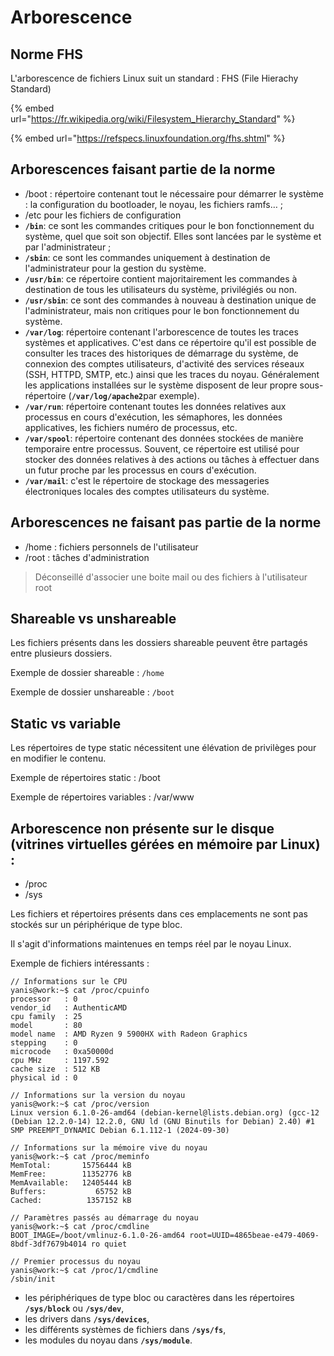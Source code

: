 # Arborescence

## Norme FHS



L'arborescence de fichiers Linux suit un standard : FHS (File Hierachy Standard)

{% embed url="https://fr.wikipedia.org/wiki/Filesystem_Hierarchy_Standard" %}

{% embed url="https://refspecs.linuxfoundation.org/fhs.shtml" %}

## Arborescences faisant partie de la norme

* /boot : répertoire contenant tout le nécessaire pour démarrer le système : la configuration du bootloader, le noyau, les fichiers ramfs… ;
* /etc pour les fichiers de configuration
* **`/bin`**: ce sont les commandes critiques pour le bon fonctionnement du système, quel que soit son objectif. Elles sont lancées par le système et par l'administrateur ;
* **`/sbin`**: ce sont les commandes uniquement à destination de l'administrateur pour la gestion du système.
* **`/usr/bin`**: ce répertoire contient majoritairement les commandes à destination de tous les utilisateurs du système, privilégiés ou non.
* **`/usr/sbin`**: ce sont des commandes à nouveau à destination unique de l'administrateur, mais non critiques pour le bon fonctionnement du système.
* **`/var/log`**: répertoire contenant l'arborescence de toutes les traces systèmes et applicatives. C'est dans ce répertoire qu'il est possible de consulter les traces des historiques de démarrage du système, de connexion des comptes utilisateurs, d'activité des services réseaux (SSH, HTTPD, SMTP, etc.) ainsi que les traces du noyau. Généralement les applications installées sur le système disposent de leur propre sous-répertoire (**`/var/log/apache2`**&#x70;ar exemple).
* **`/var/run`**: répertoire contenant toutes les données relatives aux processus en cours d'exécution, les sémaphores, les données applicatives, les fichiers numéro de processus, etc.
* **`/var/spool`**: répertoire contenant des données stockées de manière temporaire entre processus. Souvent, ce répertoire est utilisé pour stocker des données relatives à des actions ou tâches à effectuer dans un futur proche par les processus en cours d'exécution.
* **`/var/mail`**: c'est le répertoire de stockage des messageries électroniques locales des comptes utilisateurs du système.

## Arborescences ne faisant pas partie de la norme

* /home : fichiers personnels de l'utilisateur
* /root : tâches d'administration

> Déconseillé d'associer une boite mail ou des fichiers à l'utilisateur root

## Shareable vs unshareable

Les fichiers présents dans les dossiers shareable peuvent être partagés entre plusieurs dossiers.

Exemple de dossier shareable : `/home`

Exemple de dossier unshareable : `/boot`

## Static vs variable

Les répertoires de type static nécessitent une élévation de privilèges pour en modifier le contenu.

Exemple de répertoires static : /boot

Exemple de répertoires variables : /var/www

## Arborescence non présente sur le disque (vitrines virtuelles gérées en mémoire par Linux) :&#x20;

* /proc
* /sys

Les fichiers et répertoires présents dans ces emplacements ne sont pas stockés sur un périphérique de type bloc.

Il s'agit d'informations maintenues en temps réel par le noyau Linux.

Exemple de fichiers intéressants :&#x20;

```
// Informations sur le CPU
yanis@work:~$ cat /proc/cpuinfo
processor	: 0
vendor_id	: AuthenticAMD
cpu family	: 25
model		: 80
model name	: AMD Ryzen 9 5900HX with Radeon Graphics
stepping	: 0
microcode	: 0xa50000d
cpu MHz		: 1197.592
cache size	: 512 KB
physical id	: 0

// Informations sur la version du noyau
yanis@work:~$ cat /proc/version
Linux version 6.1.0-26-amd64 (debian-kernel@lists.debian.org) (gcc-12 (Debian 12.2.0-14) 12.2.0, GNU ld (GNU Binutils for Debian) 2.40) #1 SMP PREEMPT_DYNAMIC Debian 6.1.112-1 (2024-09-30)

// Informations sur la mémoire vive du noyau
yanis@work:~$ cat /proc/meminfo 
MemTotal:       15756444 kB
MemFree:        11352776 kB
MemAvailable:   12405444 kB
Buffers:           65752 kB
Cached:          1357152 kB

// Paramètres passés au démarrage du noyau
yanis@work:~$ cat /proc/cmdline
BOOT_IMAGE=/boot/vmlinuz-6.1.0-26-amd64 root=UUID=4865beae-e479-4069-8bdf-3df7679b4014 ro quiet

// Premier processus du noyau
yanis@work:~$ cat /proc/1/cmdline
/sbin/init
```

* les périphériques de type bloc ou caractères dans les répertoires **`/sys/block`** ou **`/sys/dev`**,
* les drivers dans **`/sys/devices`**,
* les différents systèmes de fichiers dans **`/sys/fs`**,
* les modules du noyau dans **`/sys/module`**.

